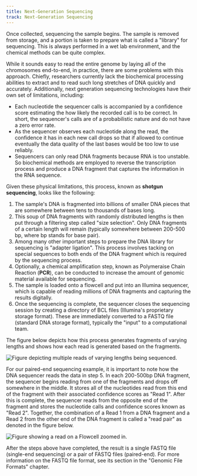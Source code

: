 ```yaml
---
title: Next-Generation Sequencing
track: Next-Generation Sequencing
---
```


Once collected, sequencing the sample begins. The sample is removed from
storage, and a portion is taken to prepare what is called a "library" for
sequencing. This is always performed in a wet lab environment, and the chemical
methods can be quite complex.

While it sounds easy to read the entire genome by laying all of the chromosomes
end-to-end, in practice, there are some problems with this approach. Chiefly,
researchers currently lack the biochemical processing abilities to extract and to
read such long stretches of DNA quickly and accurately. Additionally, next
generation sequencing technologies have their own set of limitations, including:

- Each nucleotide the sequencer calls is accompanied by a confidence score
  estimating the how likely the recorded call is to be correct. In short, the
  sequencer's calls are of a probabilistic nature and do not have a zero error
  rate.
- As the sequencer observes each nucleotide along the read, the confidence it
  has in each new call drops so that if allowed to continue eventually the data
  quality of the last bases would be too low to use reliably.
- Sequencers can only read DNA fragments because RNA is too unstable. So
  biochemical methods are employed to reverse the transcription process and
  produce a DNA fragment that captures the information in the RNA sequence.

Given these physical limitations, this process, known as **shotgun sequencing**,
looks like the following:

1. The sample's DNA is fragmented into billions of smaller DNA pieces that are
   somewhere between tens to thousands of bases long.
2. This soup of DNA fragments with randomly distributed lengths is then put
   through a filtering step called "size selection". Only DNA fragments of a
   certain length will remain (typically somewhere between 200-500 bp, where bp
   stands for base pair).
3. Among many other important steps to prepare the DNA library for sequencing is
   "adapter ligation". This process involves tacking on special sequences to
   both ends of the DNA fragment which is required by the sequencing process.
4. Optionally, a chemical amplification step, known as Polymeraise Chain
   Reaction (**PCR**), can be conducted to increase the amount of genomic
   material available for sequencing.
5. The sample is loaded onto a flowcell and put into an Illumina sequencer,
   which is capable of reading millions of DNA fragments and capturing the
   results digitally.
6. Once the sequencing is complete, the sequencer closes the sequencing session
   by creating a directory of BCL files (Illumina's proprietary storage
   format). These are immediately converted to a FASTQ file (standard DNA
   storage format), typically the "input" to a computational team.

The figure below depicts how this process generates fragments of varying lengths
and shows how each read is generated based on the fragments.

![Figure depicting multiple reads of varying lengths being sequenced.](../images/3.1-Reads-on-Flowcell.jpg)

For our paired-end sequencing example, it is important to note how the DNA
sequencer reads the data in step 5. In each 200-500bp DNA fragment, the
sequencer begins reading from one of the fragments and drops off somewhere in
the middle. It stores all of the nucleotides read from this end of the fragment
with their associated confidence scores as "Read 1". After this is complete, the
sequencer reads from the opposite end of the fragment and stores the nucleotide
calls and confidence scores known as "Read 2". Together, the combination of a
Read 1 from a DNA fragment and a Read 2 from the other end of the DNA fragment
is called a "read pair" as denoted in the figure below.

![Figure showing a read on a Flowcell zoomed in.](../images/3.2-Read-on-Flowcell-Zoomed.jpg)

After the steps above have completed, the result is a single FASTQ file (single-end sequencing) or a pair of FASTQ files (paired-end). For more information on the FASTQ file format, see its section in the "Genomic File Formats" chapter.
